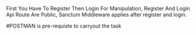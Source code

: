 First You Have To Register Then Login For Manipulation, Register And Login Api Route Are Public, Sanctum Middleware applies after register and login.

#POSTMAN is pre-requiste to carryout the task

